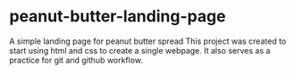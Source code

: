 # peanut-butter-landing-page
A simple landing page for peanut butter spread
This project was created to start using html and css to create a single webpage. It also serves as a practice for git and github workflow. 
